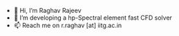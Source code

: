 - 👋 Hi, I’m Raghav Rajeev
- 👀 I’m developing a hp-Spectral element fast CFD solver
- 📫 Reach me on r.raghav [at] iitg.ac.in

<!---
raghavrajeev/raghavrajeev is a ✨ special ✨ repository because its `README.md` (this file) appears on your GitHub profile.
You can click the Preview link to take a look at your changes.
--->
